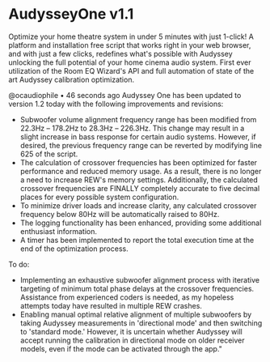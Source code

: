 # AudysseyOne v1.1

Optimize your home theatre system in under 5 minutes with just 1-click!
A platform and installation free script that works right in your web browser,
and with just a few clicks, redefines what's possible with Audyssey unlocking the full potential of your home cinema audio system.
First ever utilization of the Room EQ Wizard's API and full automation of state of the art Audyssey calibration optimization.





@ocaudiophile
  • 46 seconds ago
Audyssey One has been updated to version 1.2 today with the following improvements and revisions:

* Subwoofer volume alignment frequency range has been modified from 22.3Hz – 178.2Hz to 28.3Hz – 226.3Hz. This change may result in a slight increase in bass response for certain audio systems. However, if desired, the previous frequency range can be reverted by modifying line 625 of the script.
* The calculation of crossover frequencies has been optimized for faster performance and reduced memory usage. As a result, there is no longer a need to increase REW's memory settings. Additionally, the calculated crossover frequencies are FINALLY completely accurate to five decimal places for every possible system configuration.
* To minimize driver loads and increase clarity, any calculated crossover frequency below 80Hz will be automatically raised to 80Hz.
* The logging functionality has been enhanced, providing some additional enthusiast information.
* A timer has been implemented to report the total execution time at the end of the optimization process.

To do:

* Implementing an exhaustive subwoofer alignment process with iterative targeting of minimum total phase delays at the crossover frequencies. Assistance from experienced coders is needed, as my hopeless attempts today have resulted in multiple REW crashes.
* Enabling manual optimal relative alignment of multiple subwoofers by taking Audyssey measurements in 'directional mode' and then switching to 'standard mode.' However, it is uncertain whether Audyssey will accept running the calibration in directional mode on older receiver models, even if the mode can be activated through the app."
